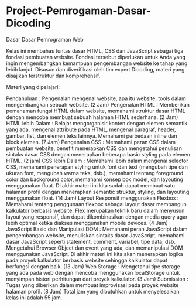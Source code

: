 # Project-Pemrogaman-Dasar-Dicoding
Dasar Dasar Pemrograman Web


Kelas ini membahas tuntas dasar HTML, CSS dan JavaScript sebagai tiga fondasi pembuatan website. Fondasi tersebut diperlukan untuk Anda yang ingin mengembangkan kemampuan pengembangan website ke tahap yang lebih lanjut. Disusun dan diverifikasi oleh tim expert Dicoding, materi yang disajikan terstruktur dan komprehensif.

Materi yang dipelajari:

Pendahuluan : Pengenalan mengenai website, apa itu website, tools dalam mengembangkan sebuah website. (2 Jam)
Pengenalan HTML : Memberikan pemahaman fungsi HTML dalam website, memahami struktur dasar HTML dengan mencoba membuat sebuah halaman HTML sederhana. (2 Jam)
HTML lebih Dalam : Belajar mengorganisir konten dengan elemen semantik yang ada, mengenal attribute pada HTML, mengenal paragraf, header, gambar, list, dan elemen teks lainnya. Memahami perbedaan inline dan block elemen. (7 Jam) 
Pengenalan CSS : Memahami peran CSS dalam pembuatan website, benefit menerapkan CSS dan mengetahui penulisan sintaks dasar CSS dengan menerapkan beberapa basic styling pada elemen HTML. (2 jam)
CSS lebih Dalam : Memahami lebih dalam mengenai selector CSS, memahami penerapan styling untuk font dan text (mengubah tipe dan ukuran font, mengubah warna teks, dsb.), memahami tentang foreground color dan background color, memahami konsep box model, dan layouting menggunakan float. Di akhir materi ini kita sudah dapat membuat satu halaman profil dengan menerapkan semantic struktur, styling, dan layouting menggunakan float. (14 Jam)
Layout Responsif menggunakan Flexbox : Memahami tentang penggunaan flexbox sebagai layout dasar membangun kalkulator berbasis website. Flex merupakan teknik baru dalam menyusun layout yang responsif, dan dapat dikombinasikan dengan media query agar lebih optimal ketika diakses menggunakan mobile devices. (4 Jam)
JavaScript Basic dan Manipulasi DOM : Memahami peran JavaScript dalam pengembangan website, menuliskan sintaks dasar JavaScript, memahami dasar JavaScript seperti statement, comment, variabel, tipe data, dsb. Mengetahui Browser Object dan event yang ada, dan memanipulasi DOM menggunakan JavaScript. Di akhir materi ini kita akan menerapkan logika pada proyek kalkulator berbasis website sehingga kalkulator dapat berfungsi dengan baik. (13 Jam) 
Web Storage : Mengetahui tipe storage yang ada pada web dengan mencoba menggunakan localStorage untuk menyimpan histori perhitungan dari proyek kalkulator. (3 Jam)
Submission : Tugas yang diberikan dalam membuat improvisasi pada proyek website halaman profil. (8 Jam)
Total jam yang dibutuhkan untuk menyelesaikan kelas ini adalah 55 jam.
